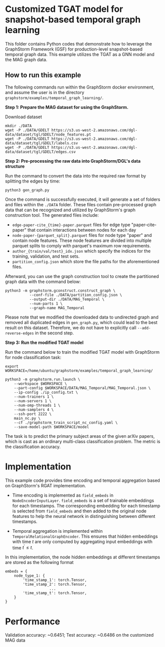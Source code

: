 # Customized TGAT model for snapshot-based temporal graph learning

This folder contains Python codes that demonstrate how to leverage the GraphStorm Framework (GSF) for production-level snapshot-based temporal graph data. This example utilizes the TGAT as a GNN model and the MAG graph data.

## How to run this example

The following commands run within the GraphStorm docker environment, and assume the user is in the directory `graphstorm/examples/temporal_graph_learning/`.

**Step 1: Prepare the MAG dataset for using the GraphStorm.**

Download dataset
```
mkdir ./DATA
wget -P ./DATA/GDELT https://s3.us-west-2.amazonaws.com/dgl-data/dataset/tgl/GDELT/node_features.pt
wget -P ./DATA/GDELT https://s3.us-west-2.amazonaws.com/dgl-data/dataset/tgl/GDELT/labels.csv
wget -P ./DATA/GDELT https://s3.us-west-2.amazonaws.com/dgl-data/dataset/tgl/GDELT/edges.csv
```

**Step 2: Pre-processing the raw data into GraphStorm/DGL's data structure**

Run the command to convert the data into the required raw format by splitting the edges by time:
```
python3 gen_graph.py
```

Once the command is successfully executed, it will generate a set of folders and files within the `./DATA` folder.
These files contain pre-processed graph data that can be recognized and utilized by GraphStorm's graph construction tool. The generated files include:
- `edge-paper-cite_{time}-paper.parquet` files for edge type "paper-cite-paper" that contain interactions between nodes for each day
- `node-paper-{parquet_split}.parquet` files for node type "paper" and contain node features. These node features are divided into multiple parquet splits to comply with parquet's maximum row requirements.
- `author_{train/val/test}_idx.json` which specify the indices for the training, validation, and test sets.
- `partition_config.json` which store the file paths for the aforementioned files.


Afterward, you can use the graph construction tool to create the partitioned graph data with the command below:

```
python3 -m graphstorm.gconstruct.construct_graph \
           --conf-file ./DATA/partition_config.json \
           --output-dir ./DATA/MAG_Temporal \
           --num-parts 1 \
           --graph-name MAG_Temporal
```

Please note that we modified the downloaded data to undirected graph and removed all duplicated edges in `gen_graph.py`, which could lead to the best result on this dataset. Therefore, we do not have to explicitly call `--add-reverse-edges` in the second step.

**Step 3: Run the modified TGAT model**

Run the command below to train the modified TGAT model with GraphStorm for node classification task:

```
export WORKSPACE=/home/ubuntu/graphstorm/examples/temporal_graph_learning/

python3 -m graphstorm.run.launch \
    --workspace $WORKSPACE \
    --part-config $WORKSPACE/DATA/MAG_Temporal/MAG_Temporal.json \
    --ip-config ./ip_config.txt \
    --num-trainers 1 \
    --num-servers 1 \
    --num-omp-threads 1 \
    --num-samplers 4 \
    --ssh-port 2222 \
    main_nc.py \
    --cf ./graphstorm_train_script_nc_config.yaml \
    --save-model-path $WORKSPACE/model
```

The task is to predict the primary subject areas of the given arXiv papers, which is cast as an ordinary multi-class classification problem. The metric is the classification accuracy.

# Implementation

This example code provides time encoding and temporal aggregation based on GraphStorm's RGAT implementation.

- Time encoding is implemented as `field_embeds` in `NodeEncoderInputLayer`. `field_embeds` is a set of trainable embeddings for each timestamps. The corresponding embedding for each timestamp is selected from `field_embeds` and then added to the original node features to help the neural network in distinguishing between different timestamps.

- Temporal aggregation is implemented within `TemporalRelationalGraphEncoder`. This ensures that hidden embeddings with time $t$ are only computed by aggregating input embeddings with time $t^\prime \leq t$.

In this implementation, the node hidden embeddings at different timestamps are stored as the following format
```
embeds = {
    node_type_1: {
        'time_stamp_1': torch.Tensor,
        'time_stamp_2': torch.Tensor,
                    ...
        'time_stamp_t': torch.Tensor,
    }
}
```

# Performance

Validation accuracy: ~0.6451; Test accuracy: ~0.6486 on the customized MAG data